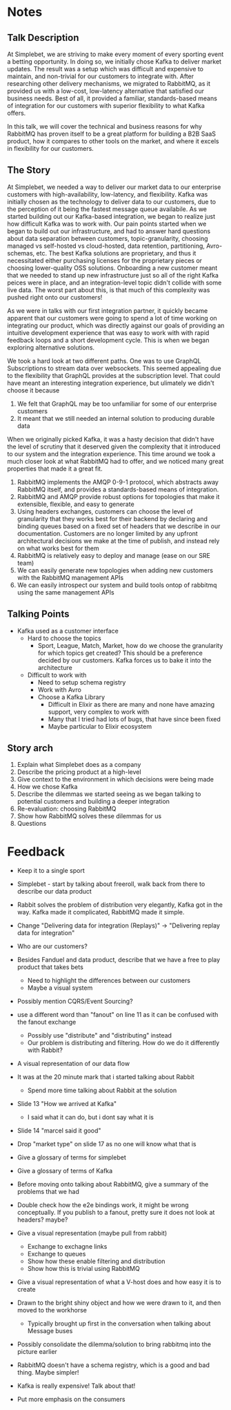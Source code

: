 # Notes

## Talk Description
At Simplebet, we are striving to make every moment of every sporting event a betting opportunity. In doing so, we initially chose Kafka to deliver market updates. The result was a setup which was difficult and expensive to maintain, and non-trivial for our customers to integrate with. After researching other delivery mechanisms, we migrated to RabbitMQ, as it provided us with a low-cost, low-latency alternative that satisfied our business needs. Best of all, it provided a familiar, standards-based means of integration for our customers with superior flexibility to what Kafka offers.

In this talk, we will cover the technical and business reasons for why RabbitMQ has proven itself to be a great platform for building a B2B SaaS product, how it compares to other tools on the market, and where it excels in flexibility for our customers.

## The Story

At Simplebet, we needed a way to deliver our market data to our enterprise customers with high-availability, low-latency, and flexibility. Kafka was initially chosen as the technology to deliver data to our customers, due to the perception of it being the fastest message queue availabile. As we started building out our Kafka-based integration, we began to realize just how difficult Kafka was to work with. Our pain points started when we began to build out our infrastructure, and had to answer hard questions about data separation between customers, topic-granularity, choosing managed vs self-hosted vs cloud-hosted, data retention, partitioning, Avro-schemas, etc. The best Kafka solutions are proprietary, and thus it necessitated either purchasing licenses for the proprietary pieces or choosing lower-quality OSS solutions. Onboarding a new customer meant that we needed to stand up new infrastructure just so all of the right Kafka peices were in place, and an integration-level topic didn't collide with some live data. The worst part about this, is that much of this complexity was pushed right onto our customers!

As we were in talks with our first integration partner, it quickly became apparent that our customers were going to spend a lot of time working on integrating our product, which was directly against our goals of providing an intuitive development experience that was easy to work with with rapid feedback loops and a short development cycle. This is when we began exploring alternative solutions. 

We took a hard look at two different paths. One was to use GraphQL Subscriptions to stream data over websockets. This seemed appealing due to the flexibility that GraphQL provides at the subscription level. That could have meant an interesting integration experience, but ulimately we didn't choose it because

1. We felt that GraphQL may be too unfamiliar for some of our enterprise customers
2. It meant that we still needed an internal solution to producing durable data

When we originally picked Kafka, it was a hasty decision that didn't have the level of scrutiny that it deserved given the complexity that it introduced to our system and the integration experience. This time around we took a much closer look at what RabbitMQ had to offer, and we noticed many great properties that made it a great fit.

1. RabbitMQ implements the AMQP 0-9-1 protocol, which abstracts away RabbitMQ itself, and provides a standards-based means of integration. 
2. RabbitMQ and AMQP provide robust options for topologies that make it extensible, flexible, and easy to generate
3. Using headers exchanges, customers can choose the level of granularity that they works best for their backend by declaring and binding queues based on a fixed set of headers that we describe in our documentation. Customers are no longer limited by any upfront architectural decisions we make at the time of publish, and instead rely on what works best for them
4. RabbitMQ is relatively easy to deploy and manage (ease on our SRE team)
5. We can easily generate new topologies when adding new customers with the RabbitMQ management APIs
6. We can easily introspect our system and build tools ontop of rabbitmq using the same management APIs

## Talking Points

- Kafka used as a customer interface
    - Hard to choose the topics
        - Sport, League, Match, Market, how do we choose the granularity for which topics get created? This should be a preference decided by our customers. Kafka forces us to bake it into the architecture
    - Difficult to work with
        - Need to setup schema registry
        - Work with Avro
        - Choose a Kafka Library
            - Difficult in Elixir as there are many and none have amazing support, very complex to work with
            - Many that I tried had lots of bugs, that have since been fixed
            - Maybe particular to Elixir ecosystem




## Story arch
1. Explain what Simplebet does as a company
2. Describe the pricing product at a high-level
3. Give context to the environment in which decisions were being made
4. How we chose Kafka
5. Describe the dilemmas we started seeing as we began talking to potential customers and building a deeper integration
6. Re-evaluation: choosing RabbitMQ
7. Show how RabbitMQ solves these dilemmas for us
8. Questions


# Feedback
* Keep it to a single sport
* Simplebet - start by talking about freeroll, walk back from there to describe our data product
* Rabbit solves the problem of distribution very elegantly, Kafka got in the way. Kafka made it complicated, RabbitMQ made it simple.
* Change "Delivering data for integration (Replays)" -> "Delivering replay data for integration"
* Who are our customers?
* Besides Fanduel and data product, describe that we have a free to play product that takes bets
  * Need to highlight the differences between our customers
  * Maybe a visual system
* Possibly mention CQRS/Event Sourcing?
* use a different word than "fanout" on line 11 as it can be confused with the fanout exchange
  * Possibly use "distribute" and "distributing" instead
  * Our problem is distributing and filtering. How do we do it differently with Rabbit?
* A visual representation of our data flow
* It was at the 20 minute mark that i started talking about Rabbit
  * Spend more time talking about Rabbit at the solution
* Slide 13 "How we arrived at Kafka"
  * I said what it can do, but i dont say what it is
* Slide 14 "marcel said it good"
* Drop "market type" on slide 17 as no one will know what that is
* Give a glossary of terms for simplebet
* Give a glossary of terms of Kafka
* Before moving onto talking about RabbitMQ, give a summary of the problems that we had
* Double check how the e2e bindings work, it might be wrong conceptually. If you publish to a fanout, pretty sure it does not look at headers? maybe?
* Give a visual representation (maybe pull from rabbit)
  * Exchange to exchagne links
  * Exchange to queues
  * Show how these enable filtering and distribution
  * Show how this is trivial using RabbitMQ
* Give a visual representation of what a V-host does and how easy it is to create

* Drawn to the bright shiny object and how we were drawn to it, and then moved to the workhorse
  * Typically brought up first in the conversation when talking about Message buses
* Possibly consolidate the dilemma/solution to bring rabbitmq into the picture earlier
* RabbitMQ doesn't have a schema registry, which is a good and bad thing. Maybe simpler!
* Kafka is really expensive! Talk about that!
* Put more emphasis on the consumers
